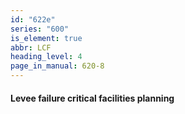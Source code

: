 ```yaml
---
id: "622e"
series: "600"
is_element: true
abbr: LCF
heading_level: 4
page_in_manual: 620-8
---
```


#### Levee failure critical facilities planning